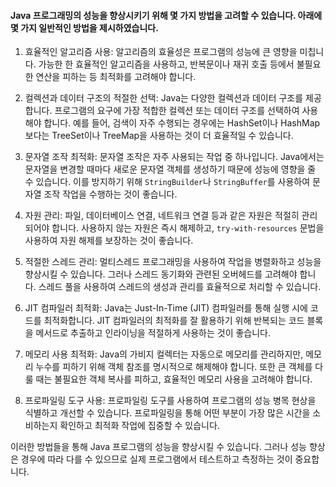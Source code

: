 #### Java 프로그래밍의 성능을 향상시키기 위해 몇 가지 방법을 고려할 수 있습니다. 아래에 몇 가지 일반적인 방법을 제시하였습니다.

1. 효율적인 알고리즘 사용: 알고리즘의 효율성은 프로그램의 성능에 큰 영향을 미칩니다. 가능한 한 효율적인 알고리즘을 사용하고, 반복문이나 재귀 호출 등에서 불필요한 연산을 피하는 등 최적화를 고려해야 합니다.

2. 컬렉션과 데이터 구조의 적절한 선택: Java는 다양한 컬렉션과 데이터 구조를 제공합니다. 프로그램의 요구에 가장 적합한 컬렉션 또는 데이터 구조를 선택하여 사용해야 합니다. 예를 들어, 검색이 자주 수행되는 경우에는 HashSet이나 HashMap보다는 TreeSet이나 TreeMap을 사용하는 것이 더 효율적일 수 있습니다.

3. 문자열 조작 최적화: 문자열 조작은 자주 사용되는 작업 중 하나입니다. Java에서는 문자열을 변경할 때마다 새로운 문자열 객체를 생성하기 때문에 성능에 영향을 줄 수 있습니다. 이를 방지하기 위해 `StringBuilder`나 `StringBuffer`를 사용하여 문자열 조작 작업을 수행하는 것이 좋습니다.

4. 자원 관리: 파일, 데이터베이스 연결, 네트워크 연결 등과 같은 자원은 적절히 관리되어야 합니다. 사용하지 않는 자원은 즉시 해제하고, `try-with-resources` 문법을 사용하여 자원 해제를 보장하는 것이 좋습니다.

5. 적절한 스레드 관리: 멀티스레드 프로그래밍을 사용하여 작업을 병렬화하고 성능을 향상시킬 수 있습니다. 그러나 스레드 동기화와 관련된 오버헤드를 고려해야 합니다. 스레드 풀을 사용하여 스레드의 생성과 관리를 효율적으로 처리할 수 있습니다.

6. JIT 컴파일러 최적화: Java는 Just-In-Time (JIT) 컴파일러를 통해 실행 시에 코드를 최적화합니다. JIT 컴파일러의 최적화를 잘 활용하기 위해 반복되는 코드 블록을 메서드로 추출하고 인라이닝을 적절하게 사용하는 것이 좋습니다.

7. 메모리 사용 최적화: Java의 가비지 컬렉터는 자동으로 메모리를 관리하지만, 메모리 누수를 피하기 위해 객체 참조를 명시적으로 해제해야 합니다. 또한 큰 객체를 다룰 때는 불필요한 객체 복사를 피하고, 효율적인 메모리 사용을 고려해야 합니다.

8. 프로파일링 도구 사용: 프로파일링 도구를 사용하여 프로그램의 성능 병목 현상을 식별하고 개선할 수 있습니다. 프로파일링을 통해 어떤 부분이 가장 많은 시간을 소비하는지 확인하고 최적화 작업에 집중할 수 있습니다.

이러한 방법들을 통해 Java 프로그램의 성능을 향상시킬 수 있습니다. 그러나 성능 향상은 경우에 따라 다를 수 있으므로 실제 프로그램에서 테스트하고 측정하는 것이 중요합니다.
